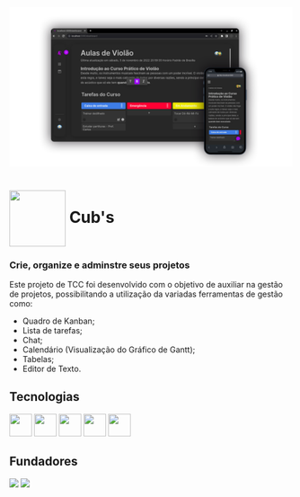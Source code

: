 ![img](https://github.com/Cub-s-Seu-gestor-de-tarefas/Front_cubs/raw/main/public/assets/Icons-Cubs/multplatform.png)

<h1><img src="https://avatars.githubusercontent.com/u/106358944?s=200&v=4" width="100" height="100" align="center" display="flex"/> Cub's</h1>

### Crie, organize e adminstre seus projetos
Este projeto de TCC foi desenvolvido com o objetivo de auxiliar na gestão de projetos, possibilitando a utilização da variadas ferramentas de gestão como:
- Quadro de Kanban;
- Lista de tarefas;
- Chat;
- Calendário (Visualização do Gráfico de Gantt);
- Tabelas;
- Editor de Texto.

## Tecnologias

<div display="flex">
  <img src="https://cdn.iconscout.com/icon/free/png-256/node-js-1174925.png" width="40" height="40" />
  <img src="https://seeklogo.com/images/N/next-js-icon-logo-EE302D5DBD-seeklogo.com.png" width="40" height="40" />
  <img src="https://www.freepnglogos.com/uploads/logo-mysql-png/logo-mysql-mysql-logo-png-images-are-download-crazypng-21.png" width="40" height="40" />
  <img src="https://d2eip9sf3oo6c2.cloudfront.net/tags/images/000/001/287/square_480/prismaHD.png" width="40" height="40" />
  <img src="https://cdn.worldvectorlogo.com/logos/styled-components-1.svg" width="40" height="40" />
</div>


## Fundadores

<div display="flex">
  <a href="https://github.com/heldermartins4"><img src="https://avatars.githubusercontent.com/u/87500661?v=4" width="100" heigh="100" /></a>
  <a href="https://github.com/Kaique-Eduardo-Lemes-Da-Silva-Cardoso"><img src="https://avatars.githubusercontent.com/u/65860424?v=4" width="100" heigh="100" /></a>
</div>